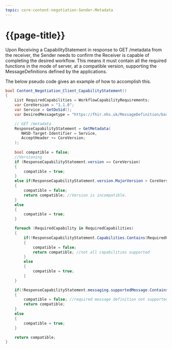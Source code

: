 ```yaml
---
topic: core-content-negotiation-Sender-Metadata
---
```

# {{page-title}}
Upon Receiving a CapabilityStatement in response to GET /metadata from the receiver, the Sender needs to confirm the Receiver is capable of completing the desired workflow. This means it must contain all the required functions in the mode of server, at a compatible version, supporting the MessageDefinitions defined by the applications. 

The below pseudo code gives an example of how to accomplish this.

``` c#
bool Content_Negotiation_Client_CapabilityStatement()
{
    List RequiredCapabilities = WorkflowCapabilityRequirements;
    var CoreVersion = "1.1.0";
	var Service = GetDoSid();
	var DesiredMessagetype = "https://fhir.nhs.uk/MessageDefinition/bars-message-servicerequest-request";

    // GET /metadata
    ResponseCapabilityStatement = GetMetadata(
       NHSD-Target-Identifier = Service, 
       AcceptHeader += CoreVersion;
    );
    
    bool compatible = false;
    //Versioning
    if (ResponseCapabilityStatement.version == CoreVersion)
    {
        compatible = true;
    }
    else if(ResponseCapabilityStatement.version.MajorVersion > CoreVersion.MajorVersion)
    {
        compatible = false;
        return compatible; //Version is incompatible.
    }
    else
    {
        compatible = true;
    }

    foreach (RequiredCapability in RequiredCapabilities)
    {
        if(!ResponseCapabilityStatement.Capabilities.Contains(RequiredCapability))
        {
            compatible = false;
            return compatible; //not all capabilities supported
        }
        else
        {
            compatible = true;
        }        
    }

    if(!ResponseCapabilityStatement.messaging.supportedMessage.Contains(DesiredMessagetype as receiver))
    {
        compatible = false; //required message definition not supported.
        return compatible;
    }
    else
    {
        compatible = true;
    }

    return compatible;
}


```
